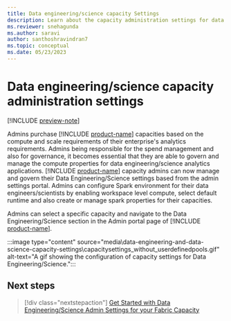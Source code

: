 ```yaml
---
title: Data engineering/science capacity Settings
description: Learn about the capacity administration settings for data engineering/science workloads
ms.reviewer: snehagunda
ms.author: saravi
author: santhoshravindran7
ms.topic: conceptual
ms.date: 05/23/2023
---
```



# Data engineering/science capacity administration settings

[!INCLUDE [preview-note](../includes/preview-note.md)]

Admins purchase [!INCLUDE [product-name](../includes/product-name.md)] capacities based on the compute and scale requirements  of their enterprise's analytics requirements. Admins being responsible for the spend management and also for governance, it becomes essential that they are able to govern and manage the compute properties for data engineering/science analytics applications. 
[!INCLUDE [product-name](../includes/product-name.md)] capacity admins can now manage and govern their Data Engineering/Science settings based from the admin settings portal. Admins can configure Spark environment  for their data engineers/scientists by enabling workspace level compute, select  default runtime and also create or manage spark properties for their capacities.

Admins can select a specific capacity and navigate to the Data Engineering/Science section in the Admin portal page of [!INCLUDE [product-name](../includes/product-name.md)].

:::image type="content" source="media\data-engineering-and-data-science-capacity-settings\capacitysettings_without_userdefinedpools.gif" alt-text="A gif showing the  configuration of capacity settings for Data Engineering/Science.":::

## Next steps

>[!div class="nextstepaction"]
>[Get Started with Data Engineering/Science Admin Settings for your Fabric Capacity](data-engineering-and-data-science-capacity-settings-management.md)
